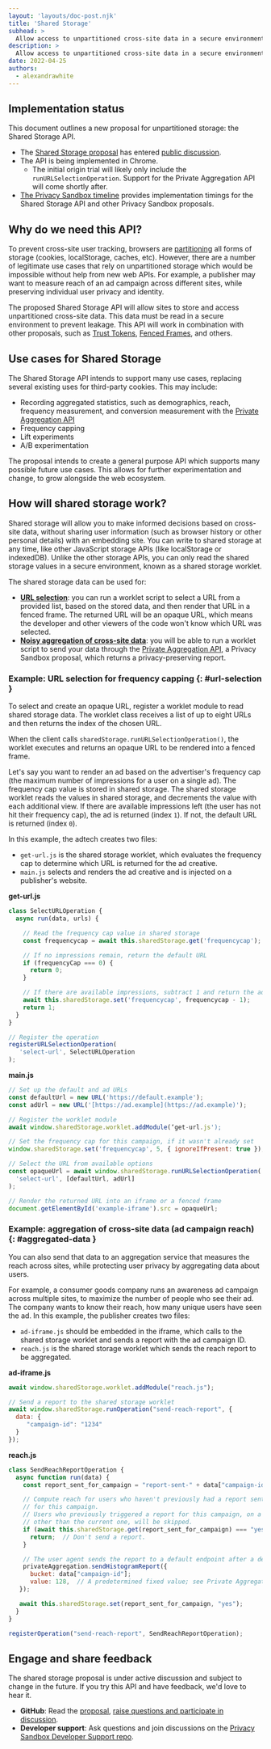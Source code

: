```yaml
---
layout: 'layouts/doc-post.njk'
title: 'Shared Storage'
subhead: >
  Allow access to unpartitioned cross-site data in a secure environment.
description: >
  Allow access to unpartitioned cross-site data in a secure environment.
date: 2022-04-25
authors:
  - alexandrawhite
---
```


## Implementation status

This document outlines a new proposal for unpartitioned storage: the Shared
Storage API.

*  The [Shared Storage proposal](https://github.com/pythagoraskitty/shared-storage)
   has entered [public discussion](https://github.com/pythagoraskitty/shared-storage/issues).
*  The API is being implemented in Chrome.
    *  The initial origin trial will likely only include the
       `runURLSelectionOperation`. Support for the Private Aggregation API 
       will come shortly after.
*  [The Privacy Sandbox timeline](http://privacysandbox.com/timeline)
   provides implementation timings for the Shared Storage API and other
   Privacy Sandbox proposals.


## Why do we need this API?

To prevent cross-site user tracking, browsers are 
[partitioning](https://blog.chromium.org/2020/01/building-more-private-web-path-towards.html)
all forms of storage (cookies, localStorage, caches, etc). However, there are
a number of legitimate use cases that rely on unpartitioned storage which
would be impossible without help from new web APIs. For example, a publisher
may want to measure reach of an ad campaign across different sites, while
preserving individual user privacy and identity.

The proposed Shared Storage API will allow sites to store and access
unpartitioned cross-site data. This data must be read in a secure environment
to prevent leakage. This API will work in combination with other proposals,
such as [Trust Tokens](/docs/privacy-sandbox/trust-tokens/),
[Fenced Frames](/docs/privacy-sandbox/fenced-frame/), and others.

## Use cases for Shared Storage

The Shared Storage API intends to support many use cases, replacing several
existing uses for third-party cookies. This may include:

*  Recording aggregated statistics, such as demographics, reach, frequency
   measurement, and conversion measurement with the
   [Private Aggregation API](https://github.com/alexmturner/private-aggregation-api)
*  Frequency capping
*  Lift experiments
*  A/B experimentation

The proposal intends to create a general purpose API which supports many
possible future use cases. This allows for further experimentation and change,
to grow alongside the web ecosystem.


## How will shared storage work?

Shared storage will allow you to make informed decisions based on cross-site
data, without sharing user information (such as browser history or other
personal details) with an embedding site. You can write to  shared storage at
any time, like other JavaScript storage APIs (like localStorage or indexedDB).
Unlike the other storage APIs, you can only read the shared storage values in
a secure environment, known as a shared storage worklet.

The shared storage data can be used for:

*  [**URL selection**](#url-selection): you can run a worklet script to select
   a URL from a provided list, based on the stored data, and then render that
   URL in a fenced frame.  The returned URL will be an opaque URL, which means
   the developer and other viewers of the code won't know which URL was
   selected.
*  [**Noisy aggregation of cross-site data**](#aggregated-data): you will be
   able to run a worklet script to send your data through the
   [Private Aggregation API](https://github.com/alexmturner/private-aggregation-api),
   a Privacy Sandbox proposal, which returns a privacy-preserving report. 


### Example: URL selection for frequency capping {: #url-selection }

To select and create an opaque URL, register a worklet module to read shared
storage data. The worklet class receives a list of up to eight URLs and then
returns the index of the chosen URL. 

When the client calls `sharedStorage.runURLSelectionOperation()`, the worklet
executes and returns an opaque URL to be rendered into a fenced frame.

Let's say you want to render an ad based on the advertiser's frequency cap
(the maximum number of impressions for a user on a single ad). The frequency
cap value is stored in shared storage. The shared storage worklet reads the
values in shared storage, and decrements the value with each additional view.
If there are available impressions left (the user has not hit their frequency
cap), the ad is returned (index `1`). If not, the default URL is returned
(index `0`).

In this example, the adtech creates two files:

*  `get-url.js` is the shared storage worklet, which evaluates the frequency
   cap to determine which URL is returned for the ad creative.
*  `main.js` selects and renders the ad creative and is injected on a
   publisher's website.

**get-url.js**

```javascript
class SelectURLOperation {
  async run(data, urls) {

    // Read the frequency cap value in shared storage
    const frequencycap = await this.sharedStorage.get('frequencycap');

    // If no impressions remain, return the default URL
    if (frequencyCap === 0) {
      return 0;
    }

    // If there are available impressions, subtract 1 and return the ad URL
    await this.sharedStorage.set('frequencycap', frequencycap - 1);
    return 1;
  }
}

// Register the operation
registerURLSelectionOperation(
   'select-url', SelectURLOperation
);
```

**main.js**

```javascript
// Set up the default and ad URLs
const defaultUrl = new URL('https://default.example');
const adUrl = new URL('[https://ad.example](https://ad.example)');

// Register the worklet module
await window.sharedStorage.worklet.addModule(‘get-url.js');

// Set the frequency cap for this campaign, if it wasn't already set
window.sharedStorage.set('frequencycap', 5, { ignoreIfPresent: true });

// Select the URL from available options
const opaqueUrl = await window.sharedStorage.runURLSelectionOperation(
  'select-url', [defaultUrl, adUrl]
);

// Render the returned URL into an iframe or a fenced frame
document.getElementById('example-iframe').src = opaqueUrl;
```


### Example: aggregation of cross-site data (ad campaign reach) {: #aggregated-data }

You can also send that data to an aggregation service that measures the reach
across sites, while protecting user privacy by aggregating data about users.

For example, a consumer goods company runs an awareness ad campaign across
multiple sites, to maximize the number of people who see their ad. The company
wants to know their reach, how many unique users have seen the ad. In this
example, the publisher creates two files: 

*  `ad-iframe.js` should be embedded in the iframe, which calls to the shared
   storage worklet and sends a report with the ad campaign ID.
*  `reach.js`  is the shared storage worklet which sends the reach report to
   be aggregated.

**ad-iframe.js**

```javascript
await window.sharedStorage.worklet.addModule("reach.js");

// Send a report to the shared storage worklet
await window.sharedStorage.runOperation("send-reach-report", {
  data: {
     "campaign-id": "1234"
  }
});
```

**reach.js**

```javascript
class SendReachReportOperation {
  async function run(data) {
    const report_sent_for_campaign = "report-sent-" + data["campaign-id"];

    // Compute reach for users who haven't previously had a report sent
    // for this campaign.
    // Users who previously triggered a report for this campaign, on a site
    // other than the current one, will be skipped.
    if (await this.sharedStorage.get(report_sent_for_campaign) === "yes") {
      return;  // Don't send a report.
    }

    // The user agent sends the report to a default endpoint after a delay.
    privateAggregation.sendHistogramReport({
      bucket: data["campaign-id"];
      value: 128,  // A predetermined fixed value; see Private Aggregation API explainer: Scaling values.
   });

   await this.sharedStorage.set(report_sent_for_campaign, "yes");
  }
}

registerOperation("send-reach-report", SendReachReportOperation);
```

## Engage and share feedback

The shared storage proposal is under active discussion and subject to change
in the future. If you try this API and have feedback, we'd love to hear it.

* **GitHub**: Read the [proposal](https://github.com/pythagoraskitty/shared-storage), [raise questions and participate in discussion](https://github.com/pythagoraskitty/shared-storage/issues).
* **Developer support**: Ask questions and join discussions on the [Privacy Sandbox Developer Support repo](https://github.com/GoogleChromeLabs/privacy-sandbox-dev-support).
